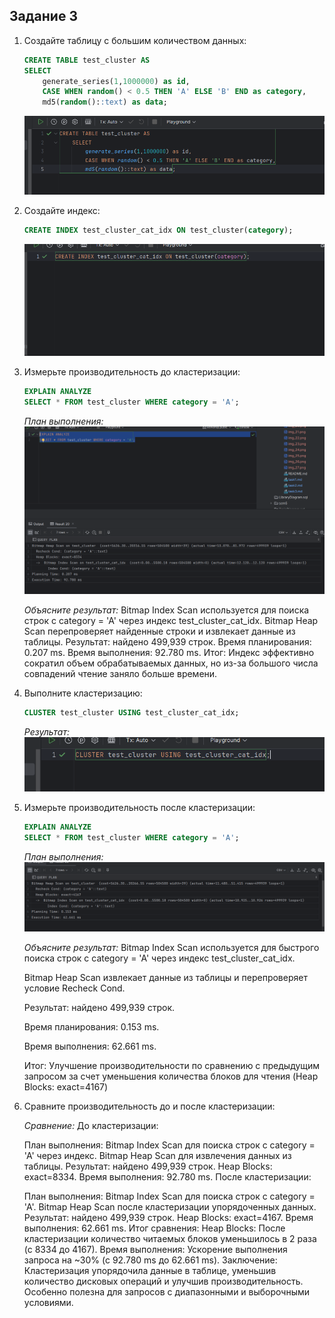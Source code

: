 ## Задание 3

1. Создайте таблицу с большим количеством данных:
    ```sql
    CREATE TABLE test_cluster AS 
    SELECT 
        generate_series(1,1000000) as id,
        CASE WHEN random() < 0.5 THEN 'A' ELSE 'B' END as category,
        md5(random()::text) as data;
    ```
   ![img_26.png](screenshots/img_26.png)

2. Создайте индекс:
    ```sql
    CREATE INDEX test_cluster_cat_idx ON test_cluster(category);
    ```
   ![img_27.png](screenshots/img_27.png)

3. Измерьте производительность до кластеризации:
    ```sql
    EXPLAIN ANALYZE
    SELECT * FROM test_cluster WHERE category = 'A';
    ```
    
    *План выполнения:*
    ![img_28.png](screenshots/img_28.png)
    
    *Объясните результат:*
    Bitmap Index Scan используется для поиска строк с category = 'A' через индекс test_cluster_cat_idx.
    Bitmap Heap Scan перепроверяет найденные строки и извлекает данные из таблицы.
    Результат: найдено 499,939 строк.
    Время планирования: 0.207 ms.
    Время выполнения: 92.780 ms.
    Итог: Индекс эффективно сократил объем обрабатываемых данных, но из-за большого числа совпадений чтение заняло больше времени.

4. Выполните кластеризацию:
    ```sql
    CLUSTER test_cluster USING test_cluster_cat_idx;
    ```
    
    *Результат:*
    ![img_29.png](screenshots/img_29.png)

5. Измерьте производительность после кластеризации:
    ```sql
    EXPLAIN ANALYZE
    SELECT * FROM test_cluster WHERE category = 'A';
    ```
    
    *План выполнения:*
    ![img_30.png](screenshots/img_30.png)
    
    *Объясните результат:*
    Bitmap Index Scan используется для быстрого поиска строк с category = 'A' через индекс test_cluster_cat_idx.

    Bitmap Heap Scan извлекает данные из таблицы и перепроверяет условие Recheck Cond.

    Результат: найдено 499,939 строк.

    Время планирования: 0.153 ms.

    Время выполнения: 62.661 ms.

    Итог: Улучшение производительности по сравнению с предыдущим запросом за счет уменьшения количества блоков для чтения (Heap Blocks: exact=4167)

6. Сравните производительность до и после кластеризации:
    
    *Сравнение:*
    До кластеризации:

    План выполнения:
    Bitmap Index Scan для поиска строк с category = 'A' через индекс.
    Bitmap Heap Scan для извлечения данных из таблицы.
    Результат: найдено 499,939 строк.
    Heap Blocks: exact=8334.
    Время выполнения: 92.780 ms.
    После кластеризации:
    
    План выполнения:
    Bitmap Index Scan для поиска строк с category = 'A'.
    Bitmap Heap Scan после кластеризации упорядоченных данных.
    Результат: найдено 499,939 строк.
    Heap Blocks: exact=4167.
    Время выполнения: 62.661 ms.
    Итог сравнения:
    Heap Blocks: После кластеризации количество читаемых блоков уменьшилось в 2 раза (с 8334 до 4167).
    Время выполнения: Ускорение выполнения запроса на ~30% (с 92.780 ms до 62.661 ms).
    Заключение: Кластеризация упорядочила данные в таблице, уменьшив количество дисковых операций и улучшив производительность. Особенно полезна для запросов с диапазонными и выборочными условиями.